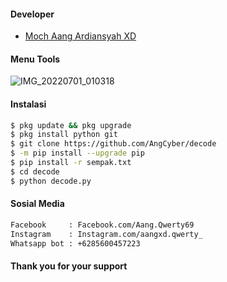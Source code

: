 #### Developer
- [Moch Aang Ardiansyah XD]()
#### Menu Tools
![IMG_20220701_010318](https://user-images.githubusercontent.com/92802033/176752485-3a3c5137-91e3-4db8-a576-ef6fed9a4c86.jpg)
#### Instalasi
``` bash
$ pkg update && pkg upgrade
$ pkg install python git
$ git clone https://github.com/AngCyber/decode
$ -m pip install --upgrade pip
$ pip install -r sempak.txt
$ cd decode
$ python decode.py
```
#### Sosial Media
``` bash
Facebook     : Facebook.com/Aang.Qwerty69
Instagram    : Instagram.com/aangxd.qwerty_
Whatsapp bot : +6285600457223
```
#### Thank you for your support
